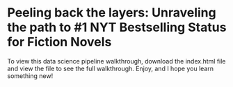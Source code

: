 # Peeling back the layers: Unraveling the path to #1 NYT Bestselling Status for Fiction Novels

To view this data science pipeline walkthrough, download the index.html file and view the file to see the full walkthrough. Enjoy, and I hope you learn something new!
